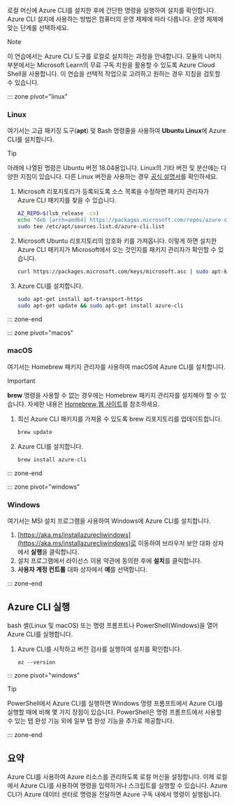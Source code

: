 로컬 머신에 Azure CLI를 설치한 후에 간단한 명령을 실행하여 설치를 확인합니다. Azure CLI 설치에 사용하는 방법은 컴퓨터의 운영 체제에 따라 다릅니다. 운영 체제에 맞는 단계를 선택하세요.

> [!NOTE]
> 이 연습에서는 Azure CLI 도구를 로컬로 설치하는 과정을 안내합니다. 모듈의 나머지 부분에서는 Microsoft Learn의 무료 구독 지원을 활용할 수 있도록 Azure Cloud Shell을 사용합니다. 이 연습을 선택적 작업으로 고려하고 원하는 경우 지침을 검토할 수 있습니다.

::: zone pivot="linux"

### <a name="linux"></a>Linux

여기서는 고급 패키징 도구(**apt**) 및 Bash 명령줄을 사용하여 **Ubuntu Linux**에 Azure CLI를 설치합니다.

> [!TIP]
> 아래에 나열된 명령은 Ubuntu 버전 18.04용입니다. Linux의 기타 버전 및 분산에는 다양한 지침이 있습니다. 다른 Linux 버전을 사용하는 경우 [공식 설명서](https://docs.microsoft.com/cli/azure/install-azure-cli)를 확인하세요.

1. Microsoft 리포지토리가 등록되도록 소스 목록을 수정하면 패키지 관리자가 Azure CLI 패키지를 찾을 수 있습니다.

    ```bash
    AZ_REPO=$(lsb_release -cs)
    echo "deb [arch=amd64] https://packages.microsoft.com/repos/azure-cli/ $AZ_REPO main" | \
    sudo tee /etc/apt/sources.list.d/azure-cli.list
    ```

1. Microsoft Ubuntu 리포지토리의 암호화 키를 가져옵니다. 이렇게 하면 설치한 Azure CLI 패키지가 Microsoft에서 오는 것인지를 패키지 관리자가 확인할 수 있습니다.

    ```bash
    curl https://packages.microsoft.com/keys/microsoft.asc | sudo apt-key add -
    ```

1. Azure CLI를 설치합니다.

    ```bash
    sudo apt-get install apt-transport-https
    sudo apt-get update && sudo apt-get install azure-cli
    ```

::: zone-end

::: zone pivot="macos"

### <a name="macos"></a>macOS

여기서는 Homebrew 패키지 관리자를 사용하여 macOS에 Azure CLI를 설치합니다.

> [!IMPORTANT]
> **brew** 명령을 사용할 수 없는 경우에는 Homebrew 패키지 관리자를 설치해야 할 수 있습니다. 자세한 내용은 [Homebrew 웹 사이트](https://brew.sh/)를 참조하세요.

1. 최신 Azure CLI 패키지를 가져올 수 있도록 brew 리포지토리를 업데이트합니다.

    ```bash
    brew update
    ```

1. Azure CLI를 설치합니다.

    ```bash
    brew install azure-cli
    ```

::: zone-end

::: zone pivot="windows"

### <a name="windows"></a>Windows

여기서는 MSI 설치 프로그램을 사용하여 Windows에 Azure CLI를 설치합니다.

1. [https://aka.ms/installazurecliwindows](https://aka.ms/installazurecliwindows)로 이동하여 브라우저 보안 대화 상자에서 **실행**을 클릭합니다.
1. 설치 프로그램에서 라이선스 이용 약관에 동의한 후에 **설치**를 클릭합니다.
1. **사용자 계정 컨트롤** 대화 상자에서 **예**를 선택합니다.

::: zone-end

## <a name="running-the-azure-cli"></a>Azure CLI 실행

bash 셸(Linux 및 macOS) 또는 명령 프롬프트나 PowerShell(Windows)을 열어 Azure CLI를 실행합니다.

1. Azure CLI를 시작하고 버전 검사를 실행하여 설치를 확인합니다.

    ```azurecli
    az --version
    ```

::: zone pivot="windows"

> [!TIP]
> PowerShell에서 Azure CLI를 실행하면 Windows 명령 프롬프트에서 Azure CLI를 실행할 때에 비해 몇 가지 장점이 있습니다. PowerShell은 명령 프롬프트에서 사용할 수 있는 탭 완성 기능 외에 일부 탭 완성 기능을 추가로 제공합니다. 

::: zone-end

## <a name="summary"></a>요약

Azure CLI를 사용하여 Azure 리소스를 관리하도록 로컬 머신을 설정합니다. 이제 로컬에서 Azure CLI를 사용하여 명령을 입력하거나 스크립트를 실행할 수 있습니다. Azure CLI가 Azure 데이터 센터로 명령을 전달하면 Azure 구독 내에서 명령이 실행됩니다.